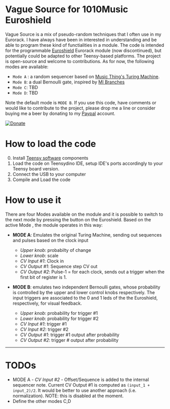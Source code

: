 # Vague Source for 1010Music Euroshield
Vague Source is a mix of pseudo-random techniques that I often use in my Eurorack. I have always have been in interested in understanding and be able to program these kind of functialities in a module. The code is intended for the programmable 
[Euroshield](https://1010music.com/product/euroshield1) Eurorack module (now discontinued), but potentially could be adapted to other Teensy-based platforms. The project is open-source and welcome to contributions. As for now, the following modes are available:
  * `Mode A` : a random sequencer based on [Music Thing's Turing Machine](https://musicthing.co.uk/collateral/TuringRev1Docs.pdf). 
  * `Mode B`: a dual Bernoulli gate, inspired by [MI Branches](https://mutable-instruments.net/modules/branches/)
  * `Mode C`: TBD
  * `Mode D`: TBD
  
Note the default mode is `MODE B`. If you use this code, have comments or would like to contribute to the project, please drop me a line or consider buying me a beer by donating to my [Paypal](https://www.paypal.com/cgi-bin/webscr?cmd=_donations&business=AYW2AZK29XNUS&currency_code=USD&source=url) account. 

[![Donate](https://img.shields.io/badge/Donate-PayPal-green.svg)](https://www.paypal.com/cgi-bin/webscr?cmd=_donations&business=AYW2AZK29XNUS&currency_code=USD&source=url)
 

# How to load the code
0. Install <a href="https://www.pjrc.com/teensy/tutorial.html">Teensy software</a> components
1. Load the code on Teensydino IDE, setup IDE's ports accordingly to your Teensy board version.
2. Connect the USB to your computer
3. Compile and Load the code

# How to use it
There are four Modes available on the module and it is possible to switch to the next mode by pressing the button on the Euroshield. Based on the active Mode , the module operates in this way:
* **MODE A**: Emulates the original Turing Machine, sending out sequences and pulses based on the clock input
  * *Upper knob*: probabilty of change
  * *Lower knob*: scale
  * *CV Input #1*: Clock in
  * *CV Output #1*: Sequence step CV out
  * *CV Output #2*: Pulse-1 = for each clock, sends out a trigger when the first bit of register is 1.

* **MODE B**: emulates two independent Bernoulli gates, whose probability is controlled by the upper and lower control knobs respectively. The input triggers are associated to the 0 and 1 leds of the the Euroshield, respectively, for visual feedback.
  * *Upper knob*: probability for trigger #1
  * *Lower knob*: probability for trigger #2
  * *CV Input #1*: trigger #1
  * *CV Input #2*: trigger #2
  * *CV Output #1*: trigger #1 output after probability 
  * *CV Output #2*: trigger # output after probability
  
------------------

# TODOs
- MODE A - *CV Input #2* - Offset/Sequence is added to the internal sequencer note. Current CV Output #1 is computed as `(input_1 + input_2)/2`. It would be better to use another approach (i.e. normalization). NOTE: this is disabled at the moment.
- Define the other modes C,D
